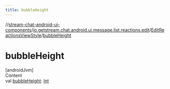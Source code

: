 ```yaml
---
title: bubbleHeight
---
```

//[stream-chat-android-ui-components](../../../index.md)/[io.getstream.chat.android.ui.message.list.reactions.edit](../index.md)/[EditReactionsViewStyle](index.md)/[bubbleHeight](bubbleHeight.md)



# bubbleHeight  
[androidJvm]  
Content  
val [bubbleHeight](bubbleHeight.md): [Int](https://kotlinlang.org/api/latest/jvm/stdlib/kotlin/-int/index.html)  



